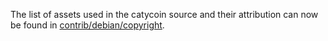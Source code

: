 The list of assets used in the catycoin source and their attribution can now be found in [contrib/debian/copyright](../contrib/debian/copyright).
